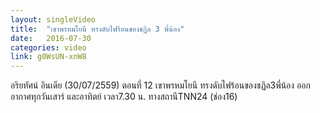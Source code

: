 ```yaml
---
layout: singleVideo
title:  "เขาพรหมโยนี ทรงดับไฟร้อนของชฏิล 3 พี่น้อง"
date:   2016-07-30
categories: video
link: g0WsUN-xnW8
---
```


อริยทัศน์ อินเดีย (30/07/2559)  ตอนที่ 12
เขาพรหมโยนี ทรงดับไฟร้อนของชฏิล3พี่น้อง
ออกอากาศทุกวันเสาร์ และอาทิตย์ เวลา7.30 น. ทางสถานีTNN24 (ช่อง16)
